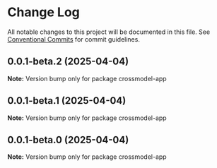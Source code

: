 # Change Log

All notable changes to this project will be documented in this file.
See [Conventional Commits](https://conventionalcommits.org) for commit guidelines.

## 0.0.1-beta.2 (2025-04-04)

**Note:** Version bump only for package crossmodel-app

## 0.0.1-beta.1 (2025-04-04)

**Note:** Version bump only for package crossmodel-app

## 0.0.1-beta.0 (2025-04-04)

**Note:** Version bump only for package crossmodel-app
